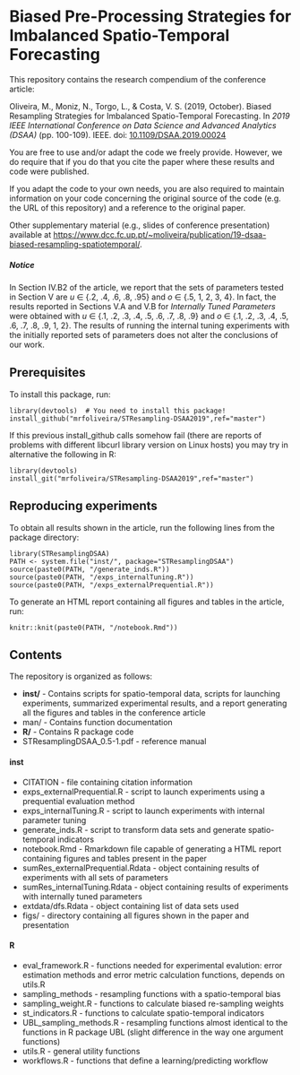 # Biased Pre-Processing Strategies for Imbalanced Spatio-Temporal Forecasting

This repository contains the research compendium of the conference article:

Oliveira, M., Moniz, N., Torgo, L., & Costa, V. S. (2019, October). Biased Resampling Strategies for Imbalanced Spatio-Temporal Forecasting. In _2019 IEEE International Conference on Data Science and Advanced Analytics (DSAA)_ (pp. 100-109). IEEE. doi: [10.1109/DSAA.2019.00024](https://doi.org/10.1109/DSAA.2019.00024)

You are free to use and/or adapt the code we freely provide. However, we do require that if you do that you cite the paper where these results and code were published.

If you adapt the code to your own needs, you are also required to maintain information on your code concerning the original source of the code (e.g. the URL of this repository) and a reference to the original paper.

Other supplementary material (e.g., slides of conference presentation) available at https://www.dcc.fc.up.pt/~moliveira/publication/19-dsaa-biased-resampling-spatiotemporal/.

##### **Notice**

In Section IV.B2 of the article, we report that the sets of parameters tested in Section V are _u_ &isin; \{.2, .4, .6, .8, .95\} and _o_ &isin; \{.5, 1, 2, 3, 4\}. In fact, the results reported in Sections V.A and V.B for _Internally Tuned Parameters_ were obtained with _u_ &isin; \{.1, .2, .3, .4, .5, .6, .7, .8, .9\} and _o_ &isin; \{.1, .2, .3, .4, .5, .6, .7, .8, .9, 1, 2\}. The results of running the internal tuning experiments with the initially reported sets of parameters does not alter the conclusions of our work.

## Prerequisites

To install this package, run:

```
library(devtools)  # You need to install this package!
install_github("mrfoliveira/STResampling-DSAA2019",ref="master")
```

If this previous install_github calls somehow fail (there are reports of problems with different libcurl library version on Linux hosts) you may try in alternative the following in R:

```
library(devtools)
install_git("mrfoliveira/STResampling-DSAA2019",ref="master")
```

## Reproducing experiments

To obtain all results shown in the article, run the following lines from the package directory:

```
library(STResamplingDSAA)
PATH <- system.file("inst/", package="STResamplingDSAA")
source(paste0(PATH, "/generate_inds.R"))
source(paste0(PATH, "/exps_internalTuning.R"))
source(paste0(PATH, "/exps_externalPrequential.R"))
```

To generate an HTML report containing all figures and tables in the article, run:

```
knitr::knit(paste0(PATH, "/notebook.Rmd"))
```

## Contents

The repository is organized as follows:

* **inst/** - Contains scripts for spatio-temporal data, scripts for launching experiments, summarized experimental results, and a report generating all the figures and tables in the conference article
* man/ - Contains function documentation
* **R/** - Contains R package code
* STResamplingDSAA_0.5-1.pdf - reference manual

#### inst
* CITATION - file containing citation information
* exps_externalPrequential.R - script to launch experiments using a prequential evaluation method
* exps_internalTuning.R - script to launch experiments with internal parameter tuning
* generate_inds.R - script to transform data sets and generate spatio-temporal indicators
* notebook.Rmd - Rmarkdown file capable of generating a HTML report containing figures and tables present in the paper
* sumRes_externalPrequential.Rdata - object containing results of experiments with all sets of parameters
* sumRes_internalTuning.Rdata - object containing results of experiments with internally tuned parameters
* extdata/dfs.Rdata - object containing list of data sets used
* figs/ - directory containing all figures shown in the paper and presentation

#### R

* eval_framework.R - functions needed for experimental evalution: error estimation methods and
error metric calculation functions, depends on utils.R
* sampling_methods - resampling functions with a spatio-temporal bias
* sampling_weight.R - functions to calculate biased re-sampling weights
* st_indicators.R - functions to calculate spatio-temporal indicators
* UBL_sampling_methods.R - resampling functions almost identical to the functions in R package UBL (slight difference in the way one argument functions)
* utils.R - general utility functions
* workflows.R - functions that define a learning/predicting workflow
